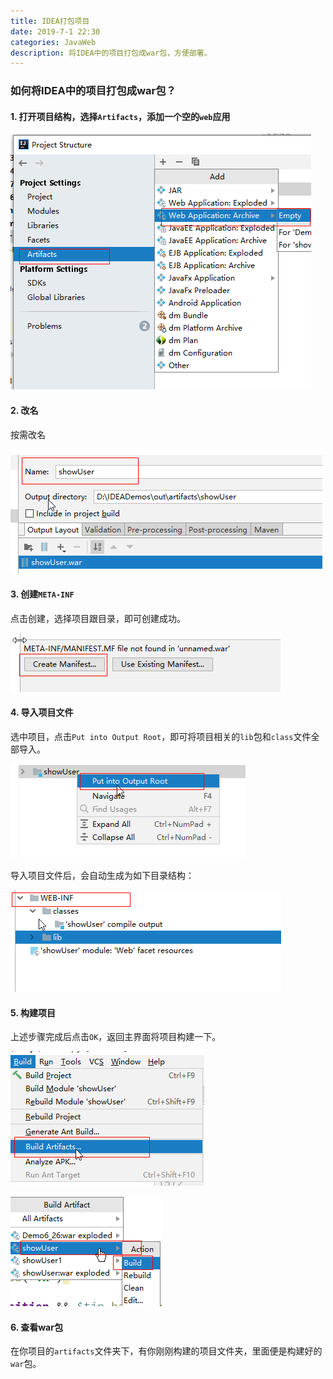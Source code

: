 ```yaml
---
title: IDEA打包项目
date: 2019-7-1 22:30
categories: JavaWeb
description: 将IDEA中的项目打包成war包，方便部署。
---
```




### 如何将IDEA中的项目打包成war包？

<!--more-->

#### 1. 打开项目结构，选择`Artifacts`，添加一个空的`web`应用

![title](https://raw.githubusercontent.com/zero6996/GitNote-images/master/GitNote/2019/07/01/1561992152052-1561995934782.png)

#### 2. 改名

按需改名


![title](https://raw.githubusercontent.com/zero6996/GitNote-images/master/GitNote/2019/07/01/1561992273664-1561995961288.png)


#### 3. 创建`META-INF`

点击创建，选择项目跟目录，即可创建成功。

![title](https://raw.githubusercontent.com/zero6996/GitNote-images/master/GitNote/2019/07/01/1561992318178-1561995972034.png)


#### 4. 导入项目文件

选中项目，点击`Put into Output Root`，即可将项目相关的`lib`包和`class`文件全部导入。

![title](https://raw.githubusercontent.com/zero6996/GitNote-images/master/GitNote/2019/07/01/1561992419651-1561995980538.png)




导入项目文件后，会自动生成为如下目录结构：

![title](https://raw.githubusercontent.com/zero6996/GitNote-images/master/GitNote/2019/07/01/1561992441169-1561995987803.png)


#### 5. 构建项目

上述步骤完成后点击`OK`，返回主界面将项目构建一下。

![title](https://raw.githubusercontent.com/zero6996/GitNote-images/master/GitNote/2019/07/01/1561992635331-1561995998209.png)

![title](https://raw.githubusercontent.com/zero6996/GitNote-images/master/GitNote/2019/07/01/1561992656642-1561996005603.png)



#### 6. 查看war包

在你项目的`artifacts`文件夹下，有你刚刚构建的项目文件夹，里面便是构建好的`war`包。